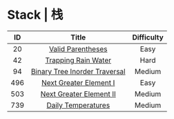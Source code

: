 ﻿# Stack | 栈

|ID|Title|Difficulty|
|:-:|:-:|:-:|
|20|[Valid Parentheses](https://github.com/Maxwell-L/Maxwell-LeetCode/blob/master/LeetCode/Stack/20_Valid%20Parentheses.java)|Easy|
|42|[Trapping Rain Water](https://github.com/Maxwell-L/Maxwell-LeetCode/blob/master/LeetCode/Stack/42_Trapping%20Rain%20Water.java)|Hard|
|94|[Binary Tree Inorder Traversal](https://github.com/Maxwell-L/Maxwell-LeetCode/blob/master/LeetCode/Stack/94_Binary%20Tree%20Inorder%20Traversal.java)|Medium|
|496|[Next Greater Element I](https://github.com/Maxwell-L/Maxwell-LeetCode/blob/master/LeetCode/Stack/496_Next%20Greater%20Element%20I.java)|Easy|
|503|[Next Greater Element II](https://github.com/Maxwell-L/Maxwell-LeetCode/blob/master/LeetCode/Stack/503_Next%20Greater%20Element%20II.java)|Medium|
|739|[Daily Temperatures](https://github.com/Maxwell-L/Maxwell-LeetCode/blob/master/LeetCode/Stack/739_Daily%20Temperatures.java)|Medium|
